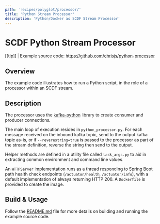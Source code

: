 ```yaml
---
path: 'recipes/polyglot/processor/'
title: 'Python Stream Processor'
description: 'Python/Docker as SCDF Stream Processor'
---
```


# SCDF Python Stream Processor

[[tip]]
| Example source code: https://github.com/chrisjs/python-processor

## Overview

The example code illustrates how to run a Python script, in the role of a processor within an SCDF stream.

## Description

The processor uses the [kafka-python](https://github.com/dpkp/kafka-python) library to create consumer and producer connections.

The main loop of execution resides in `python_processor.py`. For each message received on the inbound kafka topic, send to the output kafka topic as-is, or if `--reverestring=true` is passed to the processor as part of the stream definition, reverse the string then send to the output.

Helper methods are defined in a utility file called `task_args.py` to aid in extracting common environment and command line values.

An `HTTPServer` implementation runs as a thread responding to Spring Boot path health check endpoints (`/actuator/health`, `/actuator/info`), with a default implementation of always returning HTTP 200. A `Dockerfile` is provided to create the image.

## Build & Usage

Follow the [README.md](https://github.com/chrisjs/python-processor/blob/master/README.md) file for more details on building and running the example source code.
